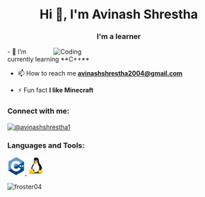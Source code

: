 <h1 align="center">Hi 👋, I'm Avinash Shrestha</h1>
<h3 align="center">I'm a learner</h3>
<img align="right" alt="Coding" width="400" src="https://media4.giphy.com/media/qgQUggAC3Pfv687qPC/giphy.gif?cid=790b7611c25c8b1c39ee804925aab3fea95408e1c9ff9dfc&rid=giphy.gif&ct=g">
- 🌱 I’m currently learning **C++**

- 📫 How to reach me **avinashshrestha2004@gmail.com**

- ⚡ Fun fact **I like Minecraft**

<h3 align="left">Connect with me:</h3>
<p align="left">
<a href="https://www.hackerearth.com/@avinashshrestha1" target="blank"><img align="center" src="https://raw.githubusercontent.com/rahuldkjain/github-profile-readme-generator/master/src/images/icons/Social/hackerearth.svg" alt="@avinashshrestha1" height="30" width="40" /></a>
</p>

<h3 align="left">Languages and Tools:</h3>
<p align="left"> <a href="https://www.w3schools.com/cpp/" target="_blank" rel="noreferrer"> <img src="https://raw.githubusercontent.com/devicons/devicon/master/icons/cplusplus/cplusplus-original.svg" alt="cplusplus" width="40" height="40"/> </a> <a href="https://www.linux.org/" target="_blank" rel="noreferrer"> <img src="https://raw.githubusercontent.com/devicons/devicon/master/icons/linux/linux-original.svg" alt="linux" width="40" height="40"/> </a> </p>

<p><img align="center" src="https://github-readme-stats.vercel.app/api/top-langs?username=froster04&show_icons=true&locale=en&layout=compact" alt="froster04" /></p>
